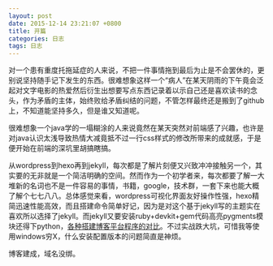 ```yaml
---
layout: post
date: 2015-12-14 23:21:07 +0800
title: 开篇
categories: 日志
tags: 日志
---
```

对一个患有重度托拖延症的人来说，不把一件事情拖到最后为止是不会罢休的，更别说坚持随手记下发生的东西。很难想象这样一个“病人”在某天阴雨的下午竟会泛起对文字电影的热爱然后衍生出想要写点东西记录着以示自己还是喜欢读书的念头，作为矛盾的主体，始终败给矛盾纠结的问题，不管怎样最终还是搬到了github上，不知道能坚持多久，但是谁又知道呢。

很难想象一个java学的一塌糊涂的人来说竟然在某天突然对前端感了兴趣，也许是对java认识太浅导致热情大减竟抵不过一行css样式的修改所带来的成就感，于是便开始在前端的深坑里胡搞瞎搞。

从wordpress到hexo再到jekyll，每次都是了解片刻便又兴致冲冲接触另一个，其实要的无非就是一个简洁明确的空间。然而作为一个初学者来，每次都要了解一大堆新的名词也不是一件容易的事情，书籍，google，技术群，一套下来也能大概了解个七七八八。总体感觉来看，wordpress可视化界面友好操作性强，hexo精简迅速性能高效，而且搭建命令简单好记，因为是对这个基于jekyll写的主题实在喜欢所以选择了jekyll。而jekyll又要安装ruby+devkit+gem代码高亮pygments模块还得下python，[各种搭建博客平台程序的对比](http://read.mobi/2015/03/15/blog-source-comparison/)。不过实战跌大坑，可惜我等使用windows穷X，什么安装配置版本的问题简直是神烦。

博客建成，域名没绑。
